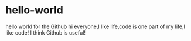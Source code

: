 # hello-world
hello world for the Github
hi everyone,I like life,code is one part of my life,I like code!
I think Github is useful!
